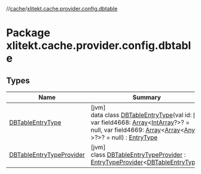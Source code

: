 //[cache](../../index.md)/[xlitekt.cache.provider.config.dbtable](index.md)

# Package xlitekt.cache.provider.config.dbtable

## Types

| Name | Summary |
|---|---|
| [DBTableEntryType](-d-b-table-entry-type/index.md) | [jvm]<br>data class [DBTableEntryType](-d-b-table-entry-type/index.md)(val id: [Int](https://kotlinlang.org/api/latest/jvm/stdlib/kotlin/-int/index.html), var field4668: [Array](https://kotlinlang.org/api/latest/jvm/stdlib/kotlin/-array/index.html)&lt;[IntArray](https://kotlinlang.org/api/latest/jvm/stdlib/kotlin/-int-array/index.html)?&gt;? = null, var field4669: [Array](https://kotlinlang.org/api/latest/jvm/stdlib/kotlin/-array/index.html)&lt;[Array](https://kotlinlang.org/api/latest/jvm/stdlib/kotlin/-array/index.html)&lt;[Any](https://kotlinlang.org/api/latest/jvm/stdlib/kotlin/-any/index.html)?&gt;?&gt;? = null) : [EntryType](../xlitekt.cache.provider/-entry-type/index.md) |
| [DBTableEntryTypeProvider](-d-b-table-entry-type-provider/index.md) | [jvm]<br>class [DBTableEntryTypeProvider](-d-b-table-entry-type-provider/index.md) : [EntryTypeProvider](../xlitekt.cache.provider/-entry-type-provider/index.md)&lt;[DBTableEntryType](-d-b-table-entry-type/index.md)&gt; |
